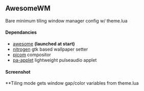 
## AwesomeWM

Bare minimum tiling window manager config w/ theme.lua

#### Dependancies

* [awesome](https://awesomewm.org/)
**(launched at start)**
* [nitrogen](https://github.com/l3ib/nitrogen) gtk based wallpaper setter
* [picom](https://github.com/yshui/picom) compositor
* [pa-applet](https://github.com/fernandotcl/pa-applet) lightweight pulseaudio applet

#### Screenshot
**Tiling mode gets window gap/color variables from theme.lua
[ ](demo.png)
